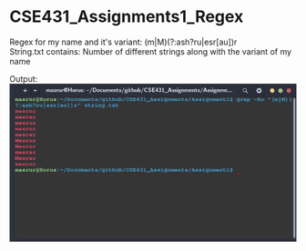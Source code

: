 # CSE431_Assignments1_Regex

Regex for my name and it's variant: (m|M)(?:ash?ru|esr[au])r </br>
String.txt contains: Number of different strings along with the variant of my name</br>

Output: </br>
![](https://github.com/masrur-ahmed/CSE431_Assignments/blob/master/Assignment1/Screenshot%20from%202020-09-15%2021-39-30.png?raw=true)
